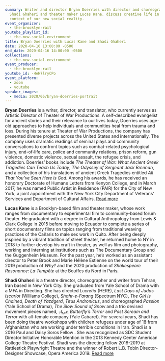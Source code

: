 ```yaml
---
summary: Writer and director Bryan Doerries with director and choreographer
  Shadi Ghaheri and theater maker Lucas Kane, discuss creative life in the
  context of our new social reality.
event_organizer:
  - the-brooklyn-rail
youtube_playlist_id:
  - the-new-social-environment
title: Bryan Doerries with Lucas Kane and Shadi Ghaheri
date: 2020-04-16 13:00:00 -0500
end_date: 2020-04-16 14:00:00 -0500
collections:
  - the-new-social-environment
event_producer:
  - the-brooklyn-rail
youtube_id: -HeH7lryCPo
event_platform:
  - zoom
  - youtube
speaker_images:
  - media: 2020/05/bryan-doerries-portrait
---
```

**Bryan Doerries**  is a writer, director, and translator, who currently serves as Artistic Director of Theater of War Productions. A self-described evangelist for ancient stories and their relevance to our lives today, Doerries uses age-old approaches to help individuals and communities heal from trauma and loss. During his tenure at Theater of War Productions, the company has presented diverse projects across the United States and internationally. The company uses dramatic readings of seminal plays and community conversations to confront topics such as combat-related psychological injury, end-of-life care, police and community relations, prison reform, gun violence, domestic violence, sexual assault, the refugee crisis, and addiction. Doerries’ books include *The Theater of War: What Ancient Greek Tragedies Can Teach Us Today*, *The Odyssey of Sergeant Jack Brennan*, and a collection of his translations of ancient Greek Tragedies entitled *All That You’ve Seen Here is God*. Among his awards, he has received an honorary Doctorate of Humane Letters from Kenyon College, and in March 2017, he was named Public Artist in Residence (PAIR) for the City of New York, a joint appointment with the New York City Department of Veterans’ Services and Department of Cultural Affairs. [Read more]([www.theaterofwar.com](http://%20www.theaterofwar.com/))

**Lucas Kane** is a Brooklyn-based film and theater maker, whose work ranges from documentary to experimental film to community-based forum theater. He graduated with a degree in Cultural Anthropology from Lewis & Clark College in 2015 before moving to Ecuador to complete a series of short documentary films on topics ranging from traditional weaving practices of the Cañaris to male sex work in Quito. After being deeply inspired by a vibrant tradition of street theater, he returned home to NY in 2018 to further develop his craft in theater, as well as film and photography, working and interning at institutions such as The Documentary Group and the Guggenheim Museum. For the past year, he’s worked as an assistant director to Peter Brook and Marie Hélène Estienne on the world tour of their 2019 production of *Why?* and the 2020 production of *Shakespeare Resonance: La Tempête* at the Bouffes du Nord in Paris.

**Shadi Ghaheri**  is a theatre director, choreographer and writer from Tehran, Iran based in New York City. She graduated from Yale School of Drama with a MFA in Directing. She has directed *Lucretia* (HERE), *Last Days of Judas Iscariot* (Williams College), *Shahr-e-Farang* (Spectrum NYC), *The Girl is Chained*, *Death of Yazdgerd*, *Titus Andronicus*, and choreographed *Passion* (Yale School of Drama), *The Slow Sound of Snow* and a trio devised movement pieces named, *فریاد*, *Butterfly’s Terror* and *Post Scream and Terror* with all-female company (Yale Cabaret). For several years, Shadi has been doing theatre workshops with children refugees under age of 18 from Afghanistan who are working under terrible conditions in Iran. Shadi is a 2016 Paul and Daisy Soros Fellow . She was recognized as SDC Student Director Initiative Honorable Mention in the 2013 Kennedy Center American College Theatre Festival. Shadi was the directing fellow 2018-2019 at Rattlestick Playwright Theatre and the winner of Robert L.B. Tobin Director-Designer Showcase, Opera America 2019. [Read more]([www.shadighaheri.com](http://www.shadighaheri.com/))
